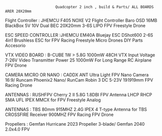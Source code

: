                            Quadcopter 2 inch , build & Parts/ ALL BOARDS ARER 20X20mm
Flight Controller    :  JHEMCU F405 NOXE V2 Flight Controller Baro OSD 16MB BlackBox 5V 10V Dual BEC 20X20mm 3-6S LIPO FPV Freestyle Drone

ESC SPEED CONTROLLER :JHEMCU EM40A Bluejay ESC DShot600 2-6S 4in1 Brushless ESC for FPV Racing Freestyle Micro Drones DIY Parts Accesorio

VTX VIDEO BOARD      : B-CUBE 1W > 5.8G 1000mW 48CH VTX Input Voltage 7-26V Video Transmitter Power 25 1000mW For Long Range RC Airplane FPV Drone

CAMERA MICRO OR NANO : CADDX ANT Ultra Light FPV Nano Camera 16:9/ Runcam Phoenix2 Nano/ RunCam Robin 3  DC 5-23V 19*19*19mm FPV Racing Drone

ANTENNAS             : RUSHFPV Cherry 2 II 5.8G 1.8DBI FPV Antenna LHCP RHCP SMA UFL IPEX MMCX for FPV Freestyle Analog 

ANTENNAS             : TBS 80mm 915MHZ 2.4G IPEX 4 T-type Antenna for TBS CROSSFIRE Receiver 900MHZ FPV Racing FPV Drone

Propellers           : Gemfan Hurricane 2023 Propeller 3-blade/ Gemfan 2040 2.0x4.0 FPV
